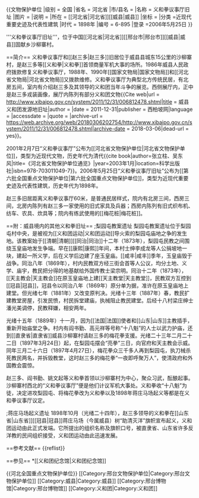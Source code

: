 {{文物保护单位
|级别 = 全国
|省名 = 河北省
|市/县名 = 
|名称 = 义和拳议事厅旧址
|图片 = 
|说明 = 
|所在 = [[河北省|河北省]][[威县|威县]]
|坐标 =<!-- 请使用{{Coord}}模板 -->
|分类 =近现代重要史迹及代表性建筑
|时代 = 1898年
|编号 = 6-895
|登录 =2006年5月25日
}}

'''义和拳议事厅旧址'''，位于中国[[河北省|河北省]][[邢台市|邢台市]][[威县|威县]]固献乡沙柳寨村。

==简介==
义和拳议事厅和[[赵三多|赵三多]]旧居位于威县县城东15公里的沙柳寨村，是赵三多等[[义和拳|义和拳]]首领商量军机大事的场所。1986年威县人民政府拨款修复义和拳议事厅，1988年、1990年[[国家文物局|国家文物局]]和[[河北省文物局|河北省文物局]]又拨款维修。义和拳议事厅为典型北方传统民居，有北房五间，室内有介绍赵三多及其领导的义和团当年斗争的展览。西侧展厅内，正中是赵三多戎装画像，展厅内陈列有部分义和团文物<ref name=xbpw>{{Cite web|url = http://www.xibaipo.gov.cn/system/2011/12/31/006812478.shtml|title = 威县义和团发源地旧址|author = |date = 2011-12-31|publisher = 西柏坡网|language = |accessdate = |quote = |archive-url = https://web.archive.org/web/20180306202754/http://www.xibaipo.gov.cn/system/2011/12/31/006812478.shtml|archive-date = 2018-03-06|dead-url = yes}}</ref>。

2001年2月7日“义和拳议事厅”公布为[[河北省文物保护单位|河北省文物保护单位]]，类型为近现代文物，历史年代为清代<ref>{{cite book|author=张立柱、吴东风|title=《河北省文物保护单位通览》|year=2003年1月|location=科学出版社|isbn=978-703011049-7}}</ref>。2006年5月25日“义和拳议事厅旧址”公布为[[第六批全国重点文物保护单位|第六批全国重点文物保护单位]]，类型为近现代重要史迹及代表性建筑，历史年代为1898年。

赵三多旧居距离义和拳议事厅60米，是普通民居样式，院内有北房三间，西房三间，北房内陈列有赵三多一家使用的旧式家具及兵器；西房内陈列有旧式织布机、纺车、农具、炊具等；院内有练武使用的[[梅花桩|梅花桩]]<ref name=xbpw/>。

==附：威县境内的其他义和拳旧址==
;梨园屯教案遗址
梨园屯教案遗址位于梨园屯村中央，是被视为[[义和团运动|义和团运动]]导火索的梨园屯庙地之争的发生地。该教案始于[[清朝|清朝]][[同治|同治]]十二年（1873年），梨园屯民教之间围绕玉皇庙地发生争端。早在[[康熙|康熙]]年间，本村士绅李成龙等人公捐坡地一块，建起一所义学，后在义学后边建了座玉皇庙。[[咸丰|咸丰]]季年，玉皇庙毁于战争。同治八年（1869年），村内民教双方经三街会首等人公议，均分土地、义学、庙宇，教民把分得的地基献给外国传教士梁宗明。同治十二年（1873年），[[天主教会|天主教会]]在原玉皇庙地上建[[天主教堂|天主教堂]]，民教双方互控到[[冠县|冠县]]，冠县令以同治八年（1869年）原分单为据，准许在原玉皇庙地上建堂。但光绪七年（1881年）又改变原判决。光绪十三年（1887年）春，教民扩建教堂房屋，引发民愤，村民拆堂建庙，执械阻止教民建堂。后经十八村梁庄绅士潘光美调停，民教释嫌，相安两年<ref name=xbpw/>。

光绪十五年（1889年）十一月，因为[[法国|法国]]使者和[[山东|山东]]主教插手，重新开始庙堂之争。村内有阎书勤、高元祥等号称“十八魁”的人士以武力护庙，还到[[直隶省|直隶省]]威县沙柳寨村请赵三多的梅花拳支援。光绪二十三年二月二十二日（1897年3月24日）起，在梨园屯摆会“亮拳”三日，向官府和天主教会示威。同年三月二十六日（1897年4月27日），梅花拳众三千多人再到梨园屯，执刀械杀死教民两名，并拆毁教堂，这时赵三多的梅花拳“一夜即呼聚万人”，使清政府和外国教会震惊<ref name=xbpw/>。

赵三多、阎书勤、姚文起等义和拳首领以沙柳寨村为中心，聚众习武，酝酿起事。沙柳寨村西北的“义和拳议事厅”便是他们计议军机大事处。义和拳收“十八魁”为徒，决定进攻梨园屯、将梅花拳改为义和拳以及1898年蒋庄马场起义等都是在义和拳议事厅议定<ref name=xbpw/>。

;蒋庄马场起义遗址
1898年10月（光绪二十四年），赵三多领导的义和拳在[[山东省|山东省]][[冠县|冠县]]蒋庄马场（今属威县）树“助清灭洋”旗帜宣布起义，义和团运动由此正式发端。它所提出的组织名称及旗帜口号，被直隶省、山东省许多反洋教的民间组织接受，义和团运动由此迅速发展<ref name=xbpw/>。

==参考文献==
{{reflist}}

==参见==
*[[义和团纪念馆|义和团纪念馆]]

{{河北全国重点文物保护单位}}
[[Category:邢台文物保护单位|Category:邢台文物保护单位]]
[[Category:威县|Category:威县]]
[[Category:邢台博物馆|Category:邢台博物馆]]
[[Category:义和团|Category:义和团]]